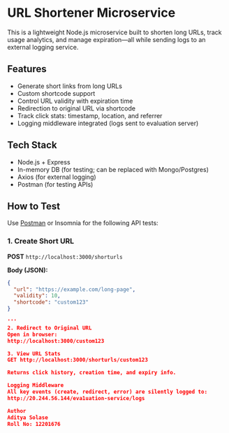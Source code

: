 # URL Shortener Microservice

This is a lightweight Node.js microservice built to shorten long URLs, track usage analytics, and manage expiration—all while sending logs to an external logging service.

## Features

- Generate short links from long URLs
- Custom shortcode support
- Control URL validity with expiration time
- Redirection to original URL via shortcode
- Track click stats: timestamp, location, and referrer
- Logging middleware integrated (logs sent to evaluation server)

## Tech Stack

- Node.js + Express
- In-memory DB (for testing; can be replaced with Mongo/Postgres)
- Axios (for external logging)
- Postman (for testing APIs)

## How to Test

Use [Postman](https://www.postman.com/) or Insomnia for the following API tests:

### 1. Create Short URL
**POST** `http://localhost:3000/shorturls`

**Body (JSON):**
```json
{
  "url": "https://example.com/long-page",
  "validity": 10,
  "shortcode": "custom123"
}

'''
2. Redirect to Original URL
Open in browser:
http://localhost:3000/custom123

3. View URL Stats
GET http://localhost:3000/shorturls/custom123

Returns click history, creation time, and expiry info.

Logging Middleware
All key events (create, redirect, error) are silently logged to:
http://20.244.56.144/eva1uation-service/logs

Author
Aditya Solase
Roll No: 12201676

